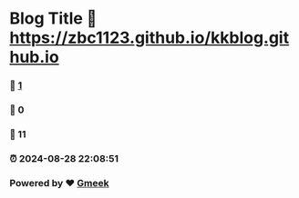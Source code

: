 # Blog Title :link: https://zbc1123.github.io/kkblog.github.io 
### :page_facing_up: [1](https://zbc1123.github.io/kkblog.github.io/tag.html) 
### :speech_balloon: 0 
### :hibiscus: 11 
### :alarm_clock: 2024-08-28 22:08:51 
### Powered by :heart: [Gmeek](https://github.com/Meekdai/Gmeek)
